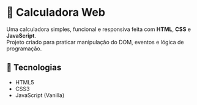 # 📱 Calculadora Web

Uma calculadora simples, funcional e responsiva feita com **HTML**, **CSS** e **JavaScript**.  
Projeto criado para praticar manipulação do DOM, eventos e lógica de programação.

## 🚀 Tecnologias

- HTML5
- CSS3
- JavaScript (Vanilla)